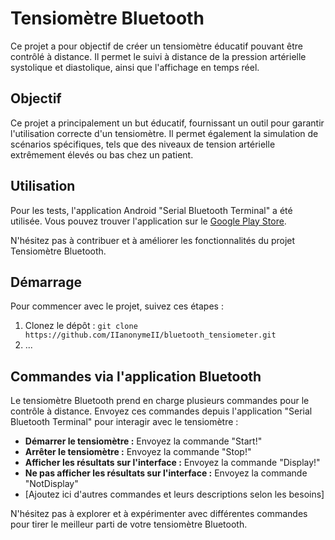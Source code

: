 # Tensiomètre Bluetooth

Ce projet a pour objectif de créer un tensiomètre éducatif pouvant être contrôlé à distance. Il permet le suivi à distance de la pression artérielle systolique et diastolique, ainsi que l'affichage en temps réel.

## Objectif
Ce projet a principalement un but éducatif, fournissant un outil pour garantir l'utilisation correcte d'un tensiomètre. Il permet également la simulation de scénarios spécifiques, tels que des niveaux de tension artérielle extrêmement élevés ou bas chez un patient.

## Utilisation
Pour les tests, l'application Android "Serial Bluetooth Terminal" a été utilisée. Vous pouvez trouver l'application sur le [Google Play Store](https://play.google.com/store/apps/details?id=de.kai_morich.serial_bluetooth_terminal).

N'hésitez pas à contribuer et à améliorer les fonctionnalités du projet Tensiomètre Bluetooth.

## Démarrage
Pour commencer avec le projet, suivez ces étapes :

1. Clonez le dépôt : `git clone https://github.com/IIanonymeII/bluetooth_tensiometer.git`
2. ...


## Commandes via l'application Bluetooth
Le tensiomètre Bluetooth prend en charge plusieurs commandes pour le contrôle à distance. Envoyez ces commandes depuis l'application "Serial Bluetooth Terminal" pour interagir avec le tensiomètre :

- **Démarrer le tensiomètre :** Envoyez la commande "Start!"
- **Arrêter le tensiomètre :** Envoyez la commande "Stop!"
- **Afficher les résultats sur l'interface :** Envoyez la commande "Display!"
- **Ne pas afficher les résultats sur l'interface :** Envoyez la commande "NotDisplay"
- [Ajoutez ici d'autres commandes et leurs descriptions selon les besoins]

N'hésitez pas à explorer et à expérimenter avec différentes commandes pour tirer le meilleur parti de votre tensiomètre Bluetooth.
